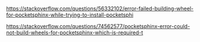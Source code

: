 https://stackoverflow.com/questions/56332102/error-failed-building-wheel-for-pocketsphinx-while-trying-to-install-pocketsphi

https://stackoverflow.com/questions/74562577/pocketsphinx-error-could-not-build-wheels-for-pocketsphinx-which-is-required-t

